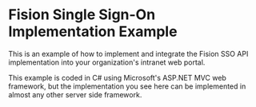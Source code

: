 # Fision Single Sign-On Implementation Example
This is an example of how to implement and integrate the Fision SSO API implementation into your organization's intranet web portal.

This example is coded in C# using Microsoft's ASP.NET MVC web framework, but the implementation you see here can be implemented in almost any other server side framework.
